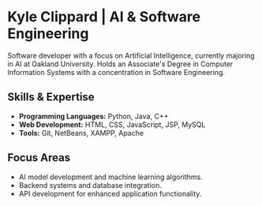 
<!--
**kylesclipp/kylesclipp** is a ✨ _special_ ✨ repository because its `README.md` (this file) appears on your GitHub profile.

Here are some ideas to get you started:

- 🔭 I’m currently working on ...
- 🌱 I’m currently learning ...
- 👯 I’m looking to collaborate on ...
- 🤔 I’m looking for help with ...
- 💬 Ask me about ...
- 📫 How to reach me: ...
- 😄 Pronouns: ...
- ⚡ Fun fact: ...
-->


# Kyle Clippard | AI & Software Engineering

Software developer with a focus on Artificial Intelligence, currently majoring in AI at Oakland University. Holds an Associate's Degree in Computer Information Systems with a concentration in Software Engineering.

## Skills & Expertise

- **Programming Languages:** Python, Java, C++
- **Web Development:** HTML, CSS, JavaScript, JSP, MySQL
- **Tools:** Git, NetBeans, XAMPP, Apache

## Focus Areas

- AI model development and machine learning algorithms.
- Backend systems and database integration.
- API development for enhanced application functionality.
